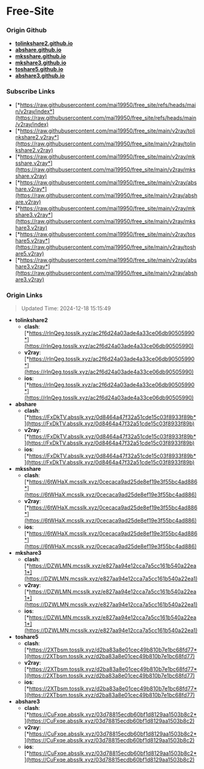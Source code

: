 # Free-Site

### Origin Github

- [**tolinkshare2.github.io**](https://github.com/tolinkshare2/tolinkshare2.github.io)
- [**abshare.github.io**](https://github.com/abshare/abshare.github.io)
- [**mksshare.github.io**](https://github.com/mksshare/mksshare.github.io)
- [**mkshare3.github.io**](https://github.com/mkshare3/mkshare3.github.io)
- [**toshare5.github.io**](https://github.com/toshare5/toshare5.github.io)
- [**abshare3.github.io**](https://github.com/abshare3/abshare3.github.io)

### Subscribe Links

- [*https://raw.githubusercontent.com/mai19950/free_site/refs/heads/main/v2ray/index*](https://raw.githubusercontent.com/mai19950/free_site/refs/heads/main/v2ray/index)
- [*https://raw.githubusercontent.com/mai19950/free_site/main/v2ray/tolinkshare2.v2ray*](https://raw.githubusercontent.com/mai19950/free_site/main/v2ray/tolinkshare2.v2ray)
- [*https://raw.githubusercontent.com/mai19950/free_site/main/v2ray/mksshare.v2ray*](https://raw.githubusercontent.com/mai19950/free_site/main/v2ray/mksshare.v2ray)
- [*https://raw.githubusercontent.com/mai19950/free_site/main/v2ray/abshare.v2ray*](https://raw.githubusercontent.com/mai19950/free_site/main/v2ray/abshare.v2ray)
- [*https://raw.githubusercontent.com/mai19950/free_site/main/v2ray/mkshare3.v2ray*](https://raw.githubusercontent.com/mai19950/free_site/main/v2ray/mkshare3.v2ray)
- [*https://raw.githubusercontent.com/mai19950/free_site/main/v2ray/toshare5.v2ray*](https://raw.githubusercontent.com/mai19950/free_site/main/v2ray/toshare5.v2ray)
- [*https://raw.githubusercontent.com/mai19950/free_site/main/v2ray/abshare3.v2ray*](https://raw.githubusercontent.com/mai19950/free_site/main/v2ray/abshare3.v2ray)

### Origin Links

> Updated Time: 2024-12-18 15:15:49

- **tolinkshare2**
  - **clash**: [*https://rInQeg.tosslk.xyz/ac2f6d24a03ade4a33ce06db90505990*](https://rInQeg.tosslk.xyz/ac2f6d24a03ade4a33ce06db90505990)
  - **v2ray**: [*https://rInQeg.tosslk.xyz/ac2f6d24a03ade4a33ce06db90505990*](https://rInQeg.tosslk.xyz/ac2f6d24a03ade4a33ce06db90505990)
  - **ios**: [*https://rInQeg.tosslk.xyz/ac2f6d24a03ade4a33ce06db90505990*](https://rInQeg.tosslk.xyz/ac2f6d24a03ade4a33ce06db90505990)
- **abshare**
  - **clash**: [*https://FxDkTV.absslk.xyz/0d8464a47f32a51cde15c03f8933f89b*](https://FxDkTV.absslk.xyz/0d8464a47f32a51cde15c03f8933f89b)
  - **v2ray**: [*https://FxDkTV.absslk.xyz/0d8464a47f32a51cde15c03f8933f89b*](https://FxDkTV.absslk.xyz/0d8464a47f32a51cde15c03f8933f89b)
  - **ios**: [*https://FxDkTV.absslk.xyz/0d8464a47f32a51cde15c03f8933f89b*](https://FxDkTV.absslk.xyz/0d8464a47f32a51cde15c03f8933f89b)
- **mksshare**
  - **clash**: [*https://6tWHaX.mcsslk.xyz/0cecaca9ad25de8ef19e3f55bc4ad886*](https://6tWHaX.mcsslk.xyz/0cecaca9ad25de8ef19e3f55bc4ad886)
  - **v2ray**: [*https://6tWHaX.mcsslk.xyz/0cecaca9ad25de8ef19e3f55bc4ad886*](https://6tWHaX.mcsslk.xyz/0cecaca9ad25de8ef19e3f55bc4ad886)
  - **ios**: [*https://6tWHaX.mcsslk.xyz/0cecaca9ad25de8ef19e3f55bc4ad886*](https://6tWHaX.mcsslk.xyz/0cecaca9ad25de8ef19e3f55bc4ad886)
- **mkshare3**
  - **clash**: [*https://DZWLMN.mcsslk.xyz/e827aa94e12cca7a5cc161b540a22ea1*](https://DZWLMN.mcsslk.xyz/e827aa94e12cca7a5cc161b540a22ea1)
  - **v2ray**: [*https://DZWLMN.mcsslk.xyz/e827aa94e12cca7a5cc161b540a22ea1*](https://DZWLMN.mcsslk.xyz/e827aa94e12cca7a5cc161b540a22ea1)
  - **ios**: [*https://DZWLMN.mcsslk.xyz/e827aa94e12cca7a5cc161b540a22ea1*](https://DZWLMN.mcsslk.xyz/e827aa94e12cca7a5cc161b540a22ea1)
- **toshare5**
  - **clash**: [*https://2XTbsm.tosslk.xyz/d2ba83a8e01cec49b810b7e1bc68fd77*](https://2XTbsm.tosslk.xyz/d2ba83a8e01cec49b810b7e1bc68fd77)
  - **v2ray**: [*https://2XTbsm.tosslk.xyz/d2ba83a8e01cec49b810b7e1bc68fd77*](https://2XTbsm.tosslk.xyz/d2ba83a8e01cec49b810b7e1bc68fd77)
  - **ios**: [*https://2XTbsm.tosslk.xyz/d2ba83a8e01cec49b810b7e1bc68fd77*](https://2XTbsm.tosslk.xyz/d2ba83a8e01cec49b810b7e1bc68fd77)
- **abshare3**
  - **clash**: [*https://CuFxqe.absslk.xyz/03d78815ecdb60bf1d8129aa1503b8c2*](https://CuFxqe.absslk.xyz/03d78815ecdb60bf1d8129aa1503b8c2)
  - **v2ray**: [*https://CuFxqe.absslk.xyz/03d78815ecdb60bf1d8129aa1503b8c2*](https://CuFxqe.absslk.xyz/03d78815ecdb60bf1d8129aa1503b8c2)
  - **ios**: [*https://CuFxqe.absslk.xyz/03d78815ecdb60bf1d8129aa1503b8c2*](https://CuFxqe.absslk.xyz/03d78815ecdb60bf1d8129aa1503b8c2)
